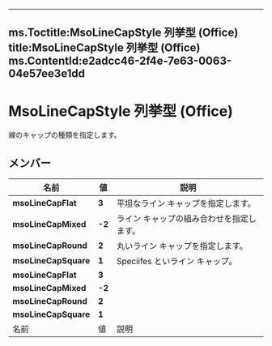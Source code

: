 



---
ms.Toctitle:MsoLineCapStyle 列挙型 (Office)
title:MsoLineCapStyle 列挙型 (Office)
ms.ContentId:e2adcc46-2f4e-7e63-0063-04e57ee3e1dd
---
# MsoLineCapStyle 列挙型 (Office)




線のキャップの種類を指定します。

## メンバー

|**名前**|**値**|**説明**|
|---|---|---|
|**msoLineCapFlat**|**3**|平坦なライン キャップを指定します。|
|**msoLineCapMixed**|**-2**|ライン キャップの組み合わせを指定します。|
|**msoLineCapRound**|**2**|丸いライン キャップを指定します。|
|**msoLineCapSquare**|**1**|Speciifes といライン キャップ。|
|**msoLineCapFlat**|**3**||
|**msoLineCapMixed**|**-2**||
|**msoLineCapRound**|**2**||
|**msoLineCapSquare**|**1**||
|名前|値|説明|




